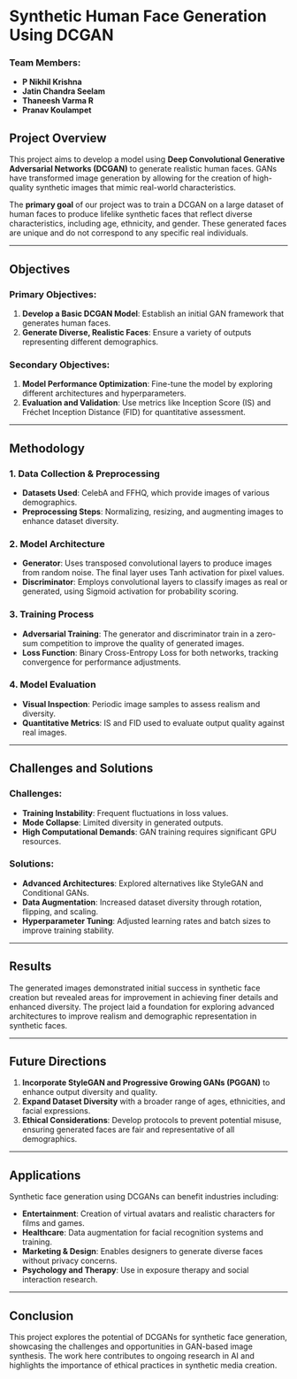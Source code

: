 # Synthetic Human Face Generation Using DCGAN

### Team Members:
- **P Nikhil Krishna**
- **Jatin Chandra Seelam**
- **Thaneesh Varma R** 
- **Pranav Koulampet** 

## Project Overview

This project aims to develop a model using **Deep Convolutional Generative Adversarial Networks (DCGAN)** to generate realistic human faces. GANs have transformed image generation by allowing for the creation of high-quality synthetic images that mimic real-world characteristics.

The **primary goal** of our project was to train a DCGAN on a large dataset of human faces to produce lifelike synthetic faces that reflect diverse characteristics, including age, ethnicity, and gender. These generated faces are unique and do not correspond to any specific real individuals.

---

## Objectives

### Primary Objectives:
1. **Develop a Basic DCGAN Model**: Establish an initial GAN framework that generates human faces.
2. **Generate Diverse, Realistic Faces**: Ensure a variety of outputs representing different demographics.

### Secondary Objectives:
1. **Model Performance Optimization**: Fine-tune the model by exploring different architectures and hyperparameters.
2. **Evaluation and Validation**: Use metrics like Inception Score (IS) and Fréchet Inception Distance (FID) for quantitative assessment.

---

## Methodology

### 1. Data Collection & Preprocessing
   - **Datasets Used**: CelebA and FFHQ, which provide images of various demographics.
   - **Preprocessing Steps**: Normalizing, resizing, and augmenting images to enhance dataset diversity.

### 2. Model Architecture
   - **Generator**: Uses transposed convolutional layers to produce images from random noise. The final layer uses Tanh activation for pixel values.
   - **Discriminator**: Employs convolutional layers to classify images as real or generated, using Sigmoid activation for probability scoring.

### 3. Training Process
   - **Adversarial Training**: The generator and discriminator train in a zero-sum competition to improve the quality of generated images.
   - **Loss Function**: Binary Cross-Entropy Loss for both networks, tracking convergence for performance adjustments.

### 4. Model Evaluation
   - **Visual Inspection**: Periodic image samples to assess realism and diversity.
   - **Quantitative Metrics**: IS and FID used to evaluate output quality against real images.

---

## Challenges and Solutions

### Challenges:
   - **Training Instability**: Frequent fluctuations in loss values.
   - **Mode Collapse**: Limited diversity in generated outputs.
   - **High Computational Demands**: GAN training requires significant GPU resources.

### Solutions:
   - **Advanced Architectures**: Explored alternatives like StyleGAN and Conditional GANs.
   - **Data Augmentation**: Increased dataset diversity through rotation, flipping, and scaling.
   - **Hyperparameter Tuning**: Adjusted learning rates and batch sizes to improve training stability.

---

## Results

The generated images demonstrated initial success in synthetic face creation but revealed areas for improvement in achieving finer details and enhanced diversity. The project laid a foundation for exploring advanced architectures to improve realism and demographic representation in synthetic faces.

---

## Future Directions

1. **Incorporate StyleGAN and Progressive Growing GANs (PGGAN)** to enhance output diversity and quality.
2. **Expand Dataset Diversity** with a broader range of ages, ethnicities, and facial expressions.
3. **Ethical Considerations**: Develop protocols to prevent potential misuse, ensuring generated faces are fair and representative of all demographics.

---

## Applications

Synthetic face generation using DCGANs can benefit industries including:
- **Entertainment**: Creation of virtual avatars and realistic characters for films and games.
- **Healthcare**: Data augmentation for facial recognition systems and training.
- **Marketing & Design**: Enables designers to generate diverse faces without privacy concerns.
- **Psychology and Therapy**: Use in exposure therapy and social interaction research.

---

## Conclusion

This project explores the potential of DCGANs for synthetic face generation, showcasing the challenges and opportunities in GAN-based image synthesis. The work here contributes to ongoing research in AI and highlights the importance of ethical practices in synthetic media creation.
